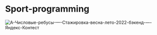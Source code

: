 # Sport-programming

![A-Числовые-ребусы-—-Стажировка-весна-лето-2022-бэкенд-—-Яндекс-Контест](https://user-images.githubusercontent.com/92103894/192093897-0f0c12c4-3534-408c-a9b8-6234e346395c.png)
